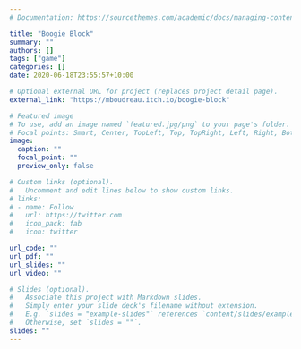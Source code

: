 ```yaml
---
# Documentation: https://sourcethemes.com/academic/docs/managing-content/

title: "Boogie Block"
summary: ""
authors: []
tags: ["game"]
categories: []
date: 2020-06-18T23:55:57+10:00

# Optional external URL for project (replaces project detail page).
external_link: "https://mboudreau.itch.io/boogie-block"

# Featured image
# To use, add an image named `featured.jpg/png` to your page's folder.
# Focal points: Smart, Center, TopLeft, Top, TopRight, Left, Right, BottomLeft, Bottom, BottomRight.
image:
  caption: ""
  focal_point: ""
  preview_only: false

# Custom links (optional).
#   Uncomment and edit lines below to show custom links.
# links:
# - name: Follow
#   url: https://twitter.com
#   icon_pack: fab
#   icon: twitter

url_code: ""
url_pdf: ""
url_slides: ""
url_video: ""

# Slides (optional).
#   Associate this project with Markdown slides.
#   Simply enter your slide deck's filename without extension.
#   E.g. `slides = "example-slides"` references `content/slides/example-slides.md`.
#   Otherwise, set `slides = ""`.
slides: ""
---
```


